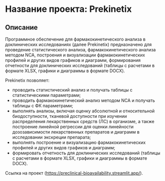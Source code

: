 # Название проекта: Prekinetix

## Описание

Программное обеспечение для фармакокинетического анализа в доклинических исследованиях (далее Prekinetix) предназначено для проведение статистического анализа, фармакокинетического анализа методом NCA, построения и визуализации фармакокинетических профилей и других видов графиков и диаграмм, формирования отчетности для доклинических исследований (таблицы с расчетами в формате XLSX, графики и диаграммы в формате DOCX).

Prekinetix позволяет: 
- проводить статистический анализ и получать таблицы с статистическими параметрами;
- проводить фармакокинетический анализ методом NCA и получать таблицы с ФК параметрами;
- выполнять анализы, включая оценку абсолютной и относительной биодоступности, тканевой доступности при изучении распределения лекарственных средств (ЛС) в организме, а также построение линейной регрессии для оценки линейности дозозависимости лекарственных препаратов и диаграмм в исследовании экскреции препарата;
- выполнять построение и визуализацию фармакокинетических профилей и других видов графиков и диаграмм;
- формировать отчетность для доклинических исследований (таблицы с расчетами в формате XLSX, графики и диаграммы в формате DOCX).



Ссылка на проект (https://preclinical-bioavailability.streamlit.app/).
